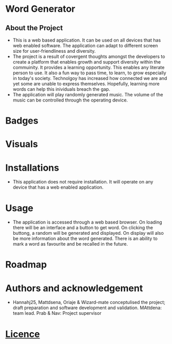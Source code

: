 # Word Generator

## About the Project

[\\]: <> ( Here we can provide more details about the project)

- This is a web based application. It can be used on all devices that has web enabled software. The application can adapt to different screen size for user-friendliness and diversity.
- The project is a result of covergent thoughts amongst the developers to create a platform that enables growth and support diversity within the commuinity. It provides a learning opportunity. This enables any literate person to use. It also a fun way to pass time, to learn, to grow especially in today's society. Technolgoy has increased how connected we are and yet some are unable to express themselves. Hopefully, learning more words can help this inividuals breach the gap.
- The application will play randomly generated music. The volume of the music can be controlled through the operating device.

[\\]: <> (Links to the project site)

# Badges

# Visuals

# Installations

- This application does not require installation. It will operate on any device that has a web enabled application.

# Usage

- The application is accessed through a web based browser. On loading there will be an interface and a button to get word. On clicking the buttong, a random will be generated and displayed. On display will also be more information about the word generated. There is an ability to mark a word as favourite and be recalled in the future.

[\\]: <> (we did not discuss how the application will return to the homepage, and get word again)

# Roadmap

# Authors and acknowledgement

- Hannahj25, Mattdsena, Oriaje & Wizard-mate conceptulised the project; draft preparation and software development and validation. MAttdena: team lead. Prab & Nav: Project supervisor

# [Licence](Licence.txt)
